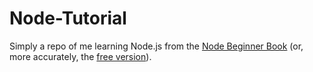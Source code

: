 Node-Tutorial
=============

Simply a repo of me learning Node.js from the [Node Beginner Book](http://www.nodebeginner.org/)
(or, more accurately, the [free version](https://github.com/manuelkiessling/NodeBeginnerBook/blob/master/index-en.html)).
